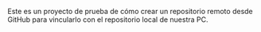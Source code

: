 Este es un proyecto de prueba de cómo crear un repositorio remoto desde GitHub para vincularlo con el repositorio local de nuestra PC.